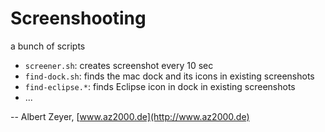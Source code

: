 Screenshooting
==============

a bunch of scripts

* `screener.sh`: creates screenshot every 10 sec
* `find-dock.sh`: finds the mac dock and its icons in existing screenshots
* `find-eclipse.*`: finds Eclipse icon in dock in existing screenshots
* ...


-- Albert Zeyer, [www.az2000.de](http://www.az2000.de)
